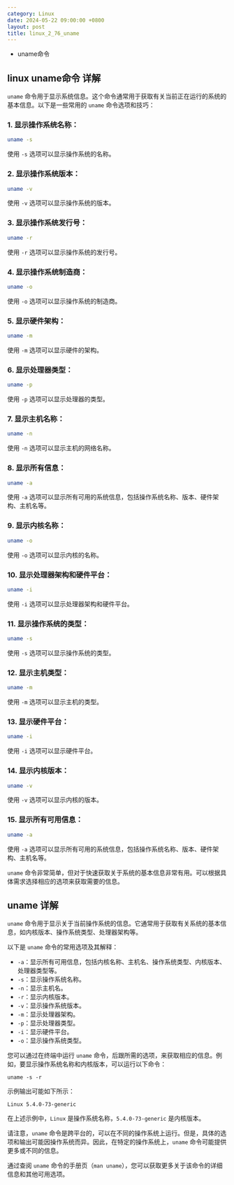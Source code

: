 ```yaml
---
category: Linux
date: 2024-05-22 09:00:00 +0800
layout: post
title: linux_2_76_uname
---
```


+ uname命令

## linux uname命令 详解

`uname` 命令用于显示系统信息。这个命令通常用于获取有关当前正在运行的系统的基本信息。以下是一些常用的 `uname` 命令选项和技巧：

### 1. **显示操作系统名称：**
```bash
uname -s
```
使用 `-s` 选项可以显示操作系统的名称。

### 2. **显示操作系统版本：**
```bash
uname -v
```
使用 `-v` 选项可以显示操作系统的版本。

### 3. **显示操作系统发行号：**
```bash
uname -r
```
使用 `-r` 选项可以显示操作系统的发行号。

### 4. **显示操作系统制造商：**
```bash
uname -o
```
使用 `-o` 选项可以显示操作系统的制造商。

### 5. **显示硬件架构：**
```bash
uname -m
```
使用 `-m` 选项可以显示硬件的架构。

### 6. **显示处理器类型：**
```bash
uname -p
```
使用 `-p` 选项可以显示处理器的类型。

### 7. **显示主机名称：**
```bash
uname -n
```
使用 `-n` 选项可以显示主机的网络名称。

### 8. **显示所有信息：**
```bash
uname -a
```
使用 `-a` 选项可以显示所有可用的系统信息，包括操作系统名称、版本、硬件架构、主机名等。

### 9. **显示内核名称：**
```bash
uname -o
```
使用 `-o` 选项可以显示内核的名称。

### 10. **显示处理器架构和硬件平台：**
```bash
uname -i
```
使用 `-i` 选项可以显示处理器架构和硬件平台。

### 11. **显示操作系统的类型：**
```bash
uname -s
```
使用 `-s` 选项可以显示操作系统的类型。

### 12. **显示主机类型：**
```bash
uname -m
```
使用 `-m` 选项可以显示主机的类型。

### 13. **显示硬件平台：**
```bash
uname -i
```
使用 `-i` 选项可以显示硬件平台。

### 14. **显示内核版本：**
```bash
uname -v
```
使用 `-v` 选项可以显示内核的版本。

### 15. **显示所有可用信息：**
```bash
uname -a
```
使用 `-a` 选项可以显示所有可用的系统信息，包括操作系统名称、版本、硬件架构、主机名等。

`uname` 命令非常简单，但对于快速获取关于系统的基本信息非常有用。可以根据具体需求选择相应的选项来获取需要的信息。

## uname 详解

`uname` 命令用于显示关于当前操作系统的信息。它通常用于获取有关系统的基本信息，如内核版本、操作系统类型、处理器架构等。

以下是 `uname` 命令的常用选项及其解释：

- `-a`：显示所有可用信息，包括内核名称、主机名、操作系统类型、内核版本、处理器类型等。
- `-s`：显示操作系统名称。
- `-n`：显示主机名。
- `-r`：显示内核版本。
- `-v`：显示操作系统版本。
- `-m`：显示处理器架构。
- `-p`：显示处理器类型。
- `-i`：显示硬件平台。
- `-o`：显示操作系统类型。

您可以通过在终端中运行 `uname` 命令，后跟所需的选项，来获取相应的信息。例如，要显示操作系统名称和内核版本，可以运行以下命令：

```
uname -s -r
```

示例输出可能如下所示：

```
Linux 5.4.0-73-generic
```

在上述示例中，`Linux` 是操作系统名称，`5.4.0-73-generic` 是内核版本。

请注意，`uname` 命令是跨平台的，可以在不同的操作系统上运行。但是，具体的选项和输出可能因操作系统而异。因此，在特定的操作系统上，`uname` 命令可能提供更多或不同的信息。

通过查阅 `uname` 命令的手册页（`man uname`），您可以获取更多关于该命令的详细信息和其他可用选项。